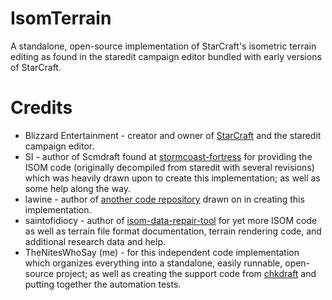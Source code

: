 # IsomTerrain
A standalone, open-source implementation of StarCraft's isometric terrain editing as found in the staredit campaign editor bundled with early versions of StarCraft.

# Credits
- Blizzard Entertainment - creator and owner of [StarCraft](https://starcraft.com/en-us/) and the staredit campaign editor.
- SI - author of Scmdraft found at [stormcoast-fortress](http://www.stormcoast-fortress.net/) for providing the ISOM code (originally decompiled from staredit with several revisions) which was heavily drawn upon to create this implementation; as well as some help along the way.
- lawine - author of [another code repository](https://github.com/TheNitesWhoSay/lawine) drawn on in creating this implementation.
- saintofidiocy - author of [isom-data-repair-tool](https://github.com/saintofidiocy/ISOM) for yet more ISOM code as well as terrain file format documentation, terrain rendering code, and additional research data and help.
- TheNitesWhoSay (me) - for this independent code implementation which organizes everything into a standalone, easily runnable, open-source project; as well as creating the support code from [chkdraft](https://github.com/TheNitesWhoSay/Chkdraft) and putting together the automation tests.
